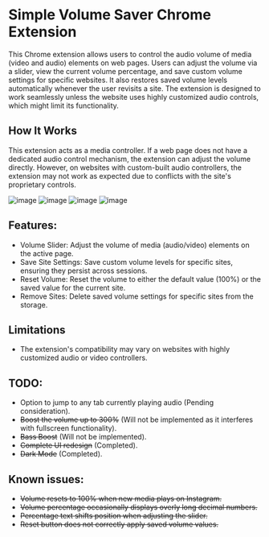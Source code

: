 # Simple Volume Saver Chrome Extension
This Chrome extension allows users to control the audio volume of media (video and audio) elements on web pages. Users can adjust the volume via a slider, view the current volume percentage, and save custom volume settings for specific websites. It also restores saved volume levels automatically whenever the user revisits a site. The extension is designed to work seamlessly unless the website uses highly customized audio controls, which might limit its functionality.

## How It Works  
This extension acts as a media controller. If a web page does not have a dedicated audio control mechanism, the extension can adjust the volume directly. However, on websites with custom-built audio controllers, the extension may not work as expected due to conflicts with the site's proprietary controls.  

![image](https://github.com/user-attachments/assets/83ec4e79-e0b4-4a0a-8e98-e50ce854c565)
![image](https://github.com/user-attachments/assets/359bf765-e9c1-4d70-a5aa-a6c7f8e324c4)
![image](https://github.com/user-attachments/assets/c7c46e2c-f9a2-47da-8be0-35e1abef8413)
![image](https://github.com/user-attachments/assets/218570fb-17f2-4293-ae2a-8f2984391640)

## Features:
+ Volume Slider: Adjust the volume of media (audio/video) elements on the active page.
+ Save Site Settings: Save custom volume levels for specific sites, ensuring they persist across sessions.
+ Reset Volume: Reset the volume to either the default value (100%) or the saved value for the current site.
+ Remove Sites: Delete saved volume settings for specific sites from the storage.

## Limitations  
- The extension's compatibility may vary on websites with highly customized audio or video controllers.

## TODO:
+ Option to jump to any tab currently playing audio (Pending consideration).
+ ~~Boost the volume up to 300%~~ (Will not be implemented as it interferes with fullscreen functionality).
+ ~~Bass Boost~~ (Will not be implemented).
+ ~~Complete UI redesign~~ (Completed).
+ ~~Dark Mode~~ (Completed).

## Known issues:
+ ~~Volume resets to 100% when new media plays on Instagram.~~
+ ~~Volume percentage occasionally displays overly long decimal numbers.~~
+ ~~Percentage text shifts position when adjusting the slider.~~
+ ~~Reset button does not correctly apply saved volume values.~~